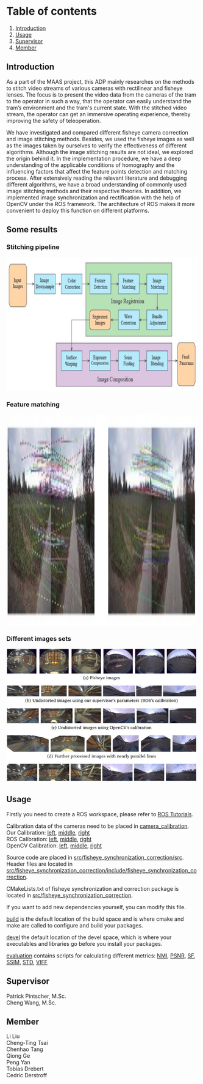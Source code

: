# Table of contents
1. [Introduction](#introduction)
2. [Usage](#usage)
3. [Supervisor](#supervisor)
4. [Member](#member)

## Introduction 
As a part of the MAAS project, this ADP mainly researches on the  methods to stitch video streams of various cameras with rectilinear and fisheye lenses. The focus is to present the video data from the cameras of the tram to the operator in such a way, that the operator can easily understand the tram’s environment and the tram's current state. With the stitched video stream, the operator can get an immersive operating experience, thereby improving the safety of teleoperation.

We have investigated and compared different fisheye camera correction and image stitching methods. Besides, we used the fisheye images as well as the images taken by ourselves to verify the effectiveness of different algorithms. Although the image stitching results are not ideal, we explored the origin behind it. In the implementation procedure, we have a deep understanding of the applicable conditions of homography and the influencing factors that affect the feature points detection and matching process. After extensively reading the relevant literature and debugging different algorithms, we have a broad understanding of commonly used image stitching methods and their respective theories. In addition, we implemented image synchronization and rectification with the help of OpenCV under the ROS framework. The architecture of ROS makes it more convenient to deploy this function on different platforms.

## Some results
### Stitching pipeline

<p float="left">
  <img src="https://github.com/LiLiu1118/Development-of-a-Method-to-Merge-Video-Streams-of-Various-Cameras-with-Rectilinear-and-Fisheye-Lense/blob/main/stitching_pipeline.jpg" width="500" height="350"/>
</p>

### Feature matching
<p float="left">
  <img src="https://github.com/LiLiu1118/Development-of-a-Method-to-Merge-Video-Streams-of-Various-Cameras-with-Rectilinear-and-Fisheye-Lense/blob/main/Comparison_with_and_without_RANSAC.jpg" width="500" height="550"/>
</p>

### Different images sets
<p float="left">
  <img src="https://github.com/LiLiu1118/Development-of-a-Method-to-Merge-Video-Streams-of-Various-Cameras-with-Rectilinear-and-Fisheye-Lense/blob/main/different_images_sets.jpg" width="500" height="350"/>
</p>





## Usage 
Firstly you need to create a ROS workspace, please refer to [ROS Tutorials](http://wiki.ros.org/ROS/Tutorials).

Calibration data of the cameras need to be placed in [camera_calibration](camera_calibration). \
Our Calibration: [left](camera_calibration/fisheye_left.yaml), [middle](camera_calibration/fisheye_middle.yaml), [right](camera_calibration/fisheye_right.yaml) \
ROS Calibration: [left](camera_calibration/fisheye_ROS_left.yaml), [middle](camera_calibration/fisheye_ROS_middle.yaml), [right](camera_calibration/fisheye_ROS_right.yaml) \
OpenCV Calibration: [left](camera_calibration/fisheye_OpenCV_left.yaml), [middle](camera_calibration/fisheye_OpenCV_middle.yaml), [right](camera_calibration/fisheye_OpenCV_right.yaml)

Source code are placed in [src/fisheye_synchronization_correction/src](src/fisheye_synchronization_correction/src). Header files are located in [src/fisheye_synchronization_correction/include/fisheye_synchronization_correction](src/fisheye_synchronization_correction/include/fisheye_synchronization_correction).

CMakeLists.txt of fisheye synchronization and correction package is located in [src/fisheye_synchronization_correction](src/fisheye_synchronization_correction).

If you want to add new dependencies yourself, you can modify this file.

[build](build) is the default location of the build space and is where cmake and make are called to configure and build your packages.

[devel](devel) the default location of the devel space, which is where your executables and libraries go before you install your packages. 

[evaluation](evaluation) contains scripts for calculating different metrics: [NMI](evaluation/NMI), [PSNR](evaluation/PSNR), [SF](evaluation/SF), [SSIM](evaluation/SSIM), [STD](evaluation/STD), [VIFF](evaluation/VIFF)

## Supervisor 
Patrick Pintscher, M.Sc.\
Cheng Wang, M.Sc.

## Member 
Li Liu\
Cheng-Ting Tsai\
Chenhao Tang\
Qiong Ge\
Peng Yan\
Tobias Drebert\
Cedric Derstroff


